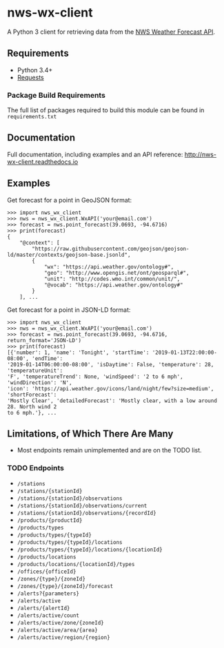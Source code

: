 # nws-wx-client

A Python 3 client for retrieving data from the [NWS Weather Forecast API](https://forecast-v3.weather.gov/documentation).

## Requirements

* Python 3.4+
* [Requests](http://docs.python-requests.org)

### Package Build Requirements

The full list of packages required to build this module can be found in `requirements.txt`

## Documentation

Full documentation, including examples and an API reference: http://nws-wx-client.readthedocs.io

## Examples

Get forecast for a point in GeoJSON format:
```
>>> import nws_wx_client
>>> nws = nws_wx_client.WxAPI('your@email.com')
>>> forecast = nws.point_forecast(39.0693, -94.6716)
>>> print(forecast)
{
    "@context": [
        "https://raw.githubusercontent.com/geojson/geojson-ld/master/contexts/geojson-base.jsonld",
        {
            "wx": "https://api.weather.gov/ontology#",
            "geo": "http://www.opengis.net/ont/geosparql#",
            "unit": "http://codes.wmo.int/common/unit/",
            "@vocab": "https://api.weather.gov/ontology#"
        }
    ], ...
```

Get forecast for a point in JSON-LD format:
```
>>> import nws_wx_client
>>> nws = nws_wx_client.WxAPI('your@email.com')
>>> forecast = nws.point_forecast(39.0693, -94.6716, return_format='JSON-LD')
>>> print(forecast)
[{'number': 1, 'name': 'Tonight', 'startTime': '2019-01-13T22:00:00-08:00', 'endTime':
'2019-01-14T06:00:00-08:00', 'isDaytime': False, 'temperature': 28, 'temperatureUnit':
'F', 'temperatureTrend': None, 'windSpeed': '2 to 6 mph', 'windDirection': 'N',
'icon': 'https://api.weather.gov/icons/land/night/few?size=medium', 'shortForecast':
'Mostly Clear', 'detailedForecast': 'Mostly clear, with a low around 28. North wind 2
to 6 mph.'}, ...
```

## Limitations, of Which There Are Many

* Most endpoints remain unimplemented and are on the TODO list.

### TODO Endpoints

* `/stations`
* `/stations/{stationId}`
* `/stations/{stationId}/observations`
* `/stations/{stationId}/observations/current`
* `/stations/{stationId}/observations/{recordId}`
* `/products/{productId}`
* `/products/types`
* `/products/types/{typeId}`
* `/products/types/{typeId}/locations`
* `/products/types/{typeId}/locations/{locationId}`
* `/products/locations`
* `/products/locations/{locationId}/types`
* `/offices/{officeId}`
* `/zones/{type}/{zoneId}`
* `/zones/{type}/{zoneId}/forecast`
* `/alerts?{parameters}`
* `/alerts/active`
* `/alerts/{alertId}`
* `/alerts/active/count`
* `/alerts/active/zone/{zoneId}`
* `/alerts/active/area/{area}`
* `/alerts/active/region/{region}`
